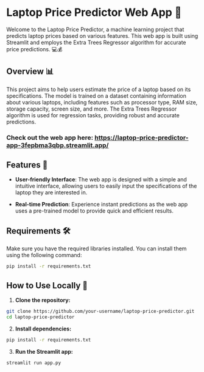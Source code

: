 # Laptop Price Predictor Web App 🚀

Welcome to the Laptop Price Predictor, a machine learning project that predicts laptop prices based on various features. This web app is built using Streamlit and employs the Extra Trees Regressor algorithm for accurate price predictions. 💻💰

## Overview 📊

This project aims to help users estimate the price of a laptop based on its specifications. The model is trained on a dataset containing information about various laptops, including features such as processor type, RAM size, storage capacity, screen size, and more. The Extra Trees Regressor algorithm is used for regression tasks, providing robust and accurate predictions.

### Check out the web app here: https://laptop-price-predictor-app-3fepbma3qbp.streamlit.app/ 

## Features 🌟

- **User-friendly Interface**: The web app is designed with a simple and intuitive interface, allowing users to easily input the specifications of the laptop they are interested in.

- **Real-time Prediction**: Experience instant predictions as the web app uses a pre-trained model to provide quick and efficient results.

## Requirements 🛠️

Make sure you have the required libraries installed. You can install them using the following command:

```bash
pip install -r requirements.txt
```

## How to Use Locally 🚀

1. **Clone the repository:**

```bash
git clone https://github.com/your-username/laptop-price-predictor.git
cd laptop-price-predictor
```

2. **Install dependencies:**

```bash
pip install -r requirements.txt
```

3. **Run the Streamlit app:**

```bash
streamlit run app.py
```
